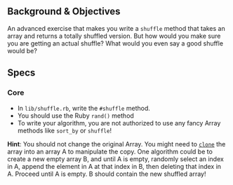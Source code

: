 ## Background & Objectives

An advanced exercise that makes you write a `shuffle` method that takes an array and returns a totally shuffled version. But how would you make sure you are getting an actual shuffle? What would you even say a good shuffle would be?

## Specs

### Core

- In `lib/shuffle.rb`, write the `#shuffle` method.
- You should use the Ruby `rand()` method
- To write your algorithm, you are not authorized to use any fancy Array methods like `sort_by` or `shuffle`!

**Hint**: You should not change the original Array. You might need to [`clone`](http://ruby-doc.org/core-2.5.3/Object.html#method-i-clone) the array into an array A to manipulate the copy. One algorithm could be to create a new empty array B, and until A is empty, randomly select an index in A, append the element in A at that index in B, then deleting that index in A. Proceed until A is empty. B should contain the new shuffled array!
